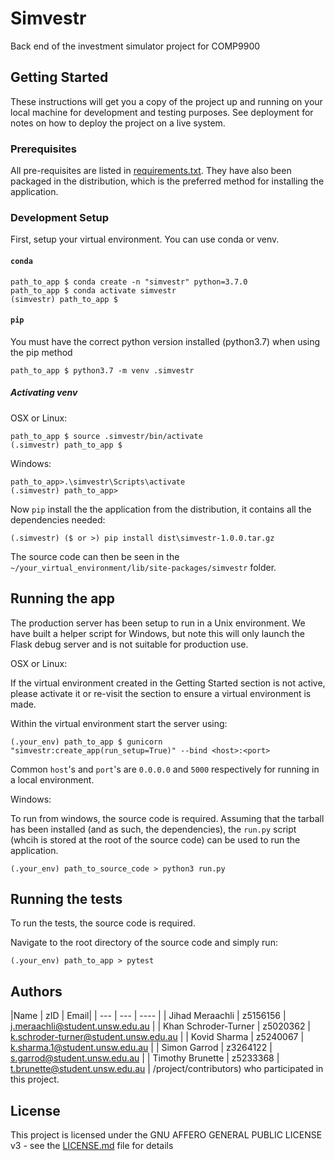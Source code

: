# Simvestr

Back end of the investment simulator project for COMP9900

## Getting Started
[comment]: <> (TODO)
These instructions will get you a copy of the project up and running on your local machine for development and testing purposes. See deployment for notes on how to deploy the project on a live system.

### Prerequisites
[comment]: <> (TODO: expand on this as we go)
All pre-requisites are listed in [requirements.txt](requirements.txt). They have also been packaged in the distribution, which is the preferred method for installing the application.


### Development Setup
[comment]: <> (TODO: check that this procedure works on CSE/team pcs)
First, setup your virtual environment. You can use conda or venv.

#### ```conda```
```
path_to_app $ conda create -n "simvestr" python=3.7.0
path_to_app $ conda activate simvestr
(simvestr) path_to_app $ 
```

#### ```pip``` 
You must have the correct python version installed (python3.7) when using the pip method
```
path_to_app $ python3.7 -m venv .simvestr
```

##### Activating venv

OSX or Linux:

```
path_to_app $ source .simvestr/bin/activate
(.simvestr) path_to_app $ 
```

Windows:

```
path_to_app>.\simvestr\Scripts\activate
(.simvestr) path_to_app>
```

Now  ```pip```  install the the application from the distribution, it contains all the dependencies needed:

```
(.simvestr) ($ or >) pip install dist\simvestr-1.0.0.tar.gz
```


The source code can then be seen in the ```~/your_virtual_environment/lib/site-packages/simvestr``` folder.

## Running the app

The production server has been setup to run in a Unix environment. We have built a helper script for Windows, but note this will only launch the Flask debug server and is not suitable for production use.

OSX or Linux:

If the virtual environment created in the Getting Started section is not active, please activate it or re-visit the section to ensure a virtual environment is made.

Within the virtual environment start the server using:

```
(.your_env) path_to_app $ gunicorn "simvestr:create_app(run_setup=True)" --bind <host>:<port>
```

Common ```host```'s and ```port```'s are ```0.0.0.0``` and ```5000``` respectively for running in a local environment.


Windows:

To run from windows, the source code is required. Assuming that the tarball has been installed (and as such, the dependencies), the ```run.py``` script (whcih is stored at the root of the source code) can be used to run the application. 

```
(.your_env) path_to_source_code > python3 run.py
```

## Running the tests
[comment]: <> (TODO)
To run the tests, the source code is required.

Navigate to the root directory of the source code and simply run:
```
(.your_env) path_to_app > pytest
```

## Authors
[comment]: <> (TODO)
|Name | zID | Email|
| --- | --- | ---- |
| Jihad Meraachli | z5156156 | j.meraachli@student.unsw.edu.au | 
| Khan Schroder-Turner | z5020362 | k.schroder-turner@student.unsw.edu.au | 
| Kovid Sharma | z5240067 | k.sharma.1@student.unsw.edu.au | 
| Simon Garrod | z3264122 | s.garrod@student.unsw.edu.au | 
| Timothy Brunette | z5233368 | t.brunette@student.unsw.edu.au | /project/contributors) who participated in this project.

## License
[comment]: <> (TODO)
This project is licensed under the GNU AFFERO GENERAL PUBLIC LICENSE v3 - see the [LICENSE.md](LICENSE.md) file for details